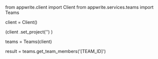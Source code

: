 from appwrite.client import Client
from appwrite.services.teams import Teams

client = Client()

(client
  .set_project('')
)

teams = Teams(client)

result = teams.get_team_members('[TEAM_ID]')
